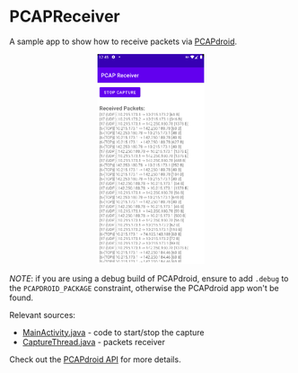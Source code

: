 # PCAPReceiver
A sample app to show how to receive packets via [PCAPdroid](https://github.com/emanuele-f/PCAPdroid).

<p align="center">
<img src="https://raw.githubusercontent.com/emanuele-f/PCAPReceiver/master/screenshots/app.png" width="190" />
</p>

*NOTE*: if you are using a debug build of PCAPdroid, ensure to add `.debug` to the `PCAPDROID_PACKAGE` constraint, otherwise the PCAPdroid app won't be found.

Relevant sources:
 - [MainActivity.java](https://github.com/emanuele-f/PCAPReceiver/blob/master/app/src/main/java/com/emanuelef/pcap_receiver/MainActivity.java) - code to start/stop the capture
 - [CaptureThread.java](https://github.com/emanuele-f/PCAPReceiver/blob/master/app/src/main/java/com/emanuelef/pcap_receiver/CaptureThread.java) - packets receiver
 
 Check out the [PCAPdroid API](https://github.com/emanuele-f/PCAPdroid/blob/master/docs/app_api.md) for more details.
